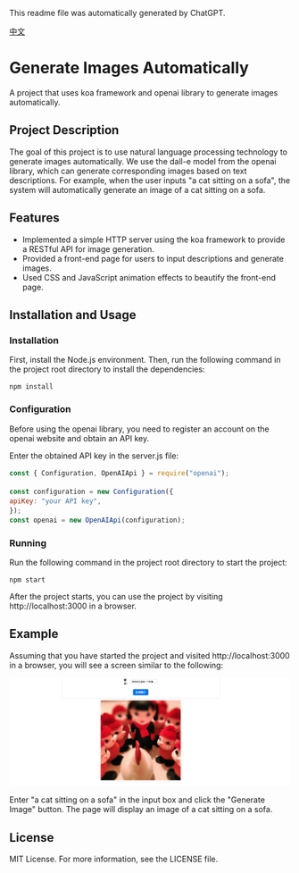 This readme file was automatically generated by ChatGPT. 


[中文](./readme-cn.md)


# Generate Images Automatically


A project that uses koa framework and openai library to generate images automatically.

## Project Description

The goal of this project is to use natural language processing technology to generate images automatically. We use the dall-e model from the openai library, which can generate corresponding images based on text descriptions. For example, when the user inputs "a cat sitting on a sofa", the system will automatically generate an image of a cat sitting on a sofa.

## Features

- Implemented a simple HTTP server using the koa framework to provide a RESTful API for image generation.
- Provided a front-end page for users to input descriptions and generate images.
- Used CSS and JavaScript animation effects to beautify the front-end page.

## Installation and Usage

### Installation

First, install the Node.js environment. Then, run the following command in the project root directory to install the dependencies:

```
npm install
```

### Configuration

Before using the openai library, you need to register an account on the openai website and obtain an API key.

Enter the obtained API key in the server.js file:

```js
const { Configuration, OpenAIApi } = require("openai");

const configuration = new Configuration({
apiKey: "your API key",
});
const openai = new OpenAIApi(configuration);
```

### Running

Run the following command in the project root directory to start the project:

```
npm start
```

After the project starts, you can use the project by visiting http://localhost:3000 in a browser.

## Example

Assuming that you have started the project and visited http://localhost:3000 in a browser, you will see a screen similar to the following:

![自动生成图片示例](./static/demo.jpg)

Enter "a cat sitting on a sofa" in the input box and click the "Generate Image" button. The page will display an image of a cat sitting on a sofa.

## License

MIT License. For more information, see the LICENSE file.